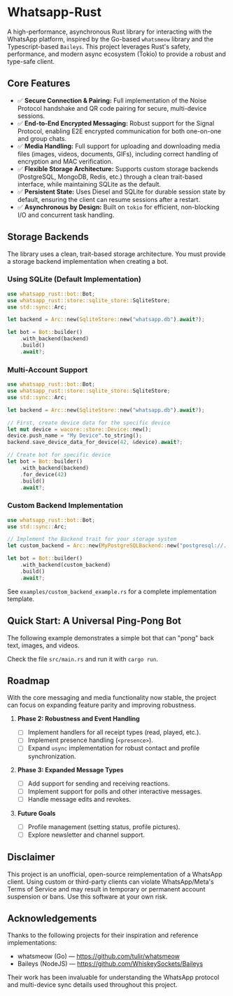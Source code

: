 # Whatsapp-Rust

A high-performance, asynchronous Rust library for interacting with the WhatsApp platform, inspired by the Go-based `whatsmeow` library and the Typescript-based `Baileys`. This project leverages Rust's safety, performance, and modern async ecosystem (Tokio) to provide a robust and type-safe client.

## Core Features

- ✅ **Secure Connection & Pairing:** Full implementation of the Noise Protocol handshake and QR code pairing for secure, multi-device sessions.
- ✅ **End-to-End Encrypted Messaging:** Robust support for the Signal Protocol, enabling E2E encrypted communication for both one-on-one and group chats.
- ✅ **Media Handling:** Full support for uploading and downloading media files (images, videos, documents, GIFs), including correct handling of encryption and MAC verification.
- ✅ **Flexible Storage Architecture:** Supports custom storage backends (PostgreSQL, MongoDB, Redis, etc.) through a clean trait-based interface, while maintaining SQLite as the default.
- ✅ **Persistent State:** Uses Diesel and SQLite for durable session state by default, ensuring the client can resume sessions after a restart.
- ✅ **Asynchronous by Design:** Built on `tokio` for efficient, non-blocking I/O and concurrent task handling.

## Storage Backends

The library uses a clean, trait-based storage architecture. You must provide a storage backend implementation when creating a bot.

### Using SQLite (Default Implementation)

```rust
use whatsapp_rust::bot::Bot;
use whatsapp_rust::store::sqlite_store::SqliteStore;
use std::sync::Arc;

let backend = Arc::new(SqliteStore::new("whatsapp.db").await?);

let bot = Bot::builder()
    .with_backend(backend)
    .build()
    .await?;
```

### Multi-Account Support

```rust
use whatsapp_rust::bot::Bot;
use whatsapp_rust::store::sqlite_store::SqliteStore;
use std::sync::Arc;

let backend = Arc::new(SqliteStore::new("whatsapp.db").await?);

// First, create device data for the specific device
let mut device = wacore::store::Device::new();
device.push_name = "My Device".to_string();
backend.save_device_data_for_device(42, &device).await?;

// Create bot for specific device
let bot = Bot::builder()
    .with_backend(backend)
    .for_device(42)
    .build()
    .await?;
```

### Custom Backend Implementation

```rust
use whatsapp_rust::bot::Bot;
use std::sync::Arc;

// Implement the Backend trait for your storage system
let custom_backend = Arc::new(MyPostgreSQLBackend::new("postgresql://..."));

let bot = Bot::builder()
    .with_backend(custom_backend)
    .build()
    .await?;
```

See `examples/custom_backend_example.rs` for a complete implementation template.

## Quick Start: A Universal Ping-Pong Bot

The following example demonstrates a simple bot that can "pong" back text, images, and videos.

Check the file `src/main.rs` and run it with `cargo run`.

## Roadmap

With the core messaging and media functionality now stable, the project can focus on expanding feature parity and improving robustness.

1.  **Phase 2: Robustness and Event Handling**

    - [ ] Implement handlers for all receipt types (read, played, etc.).
    - [ ] Implement presence handling (`<presence>`).
    - [ ] Expand `usync` implementation for robust contact and profile synchronization.

2.  **Phase 3: Expanded Message Types**

    - [ ] Add support for sending and receiving reactions.
    - [ ] Implement support for polls and other interactive messages.
    - [ ] Handle message edits and revokes.

3.  **Future Goals**
    - [ ] Profile management (setting status, profile pictures).
    - [ ] Explore newsletter and channel support.

## Disclaimer

This project is an unofficial, open-source reimplementation of a WhatsApp client. Using custom or third-party clients can violate WhatsApp/Meta's Terms of Service and may result in temporary or permanent account suspension or bans. Use this software at your own risk.

## Acknowledgements

Thanks to the following projects for their inspiration and reference implementations:

- whatsmeow (Go) — https://github.com/tulir/whatsmeow
- Baileys (NodeJS) — https://github.com/WhiskeySockets/Baileys

Their work has been invaluable for understanding the WhatsApp protocol and multi-device sync details used throughout this project.
